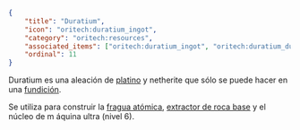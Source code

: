 ```json
{
	"title": "Duratium",
	"icon": "oritech:duratium_ingot",
	"category": "oritech:resources",
	"associated_items": ["oritech:duratium_ingot", "oritech:duratium_dust"],
	"ordinal": 11
}
```

Duratium es una aleación de [platino](^oritech:resources/platinum) y netherite que sólo se puede hacer en una [fundición](^oritech:processing/foundry).

Se utiliza para construir la [fragua atómica](^oritech:processing/atomic_forge), [extractor de roca base](^oritech:processing/bedrock_extractor) y el núcleo de m áquina ultra (nivel 6).
